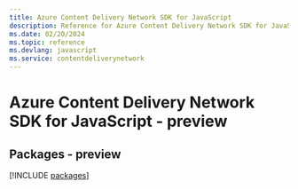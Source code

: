 ```yaml
---
title: Azure Content Delivery Network SDK for JavaScript
description: Reference for Azure Content Delivery Network SDK for JavaScript
ms.date: 02/20/2024
ms.topic: reference
ms.devlang: javascript
ms.service: contentdeliverynetwork
---
```

# Azure Content Delivery Network SDK for JavaScript - preview
## Packages - preview
[!INCLUDE [packages](content-delivery-network-index.md)]